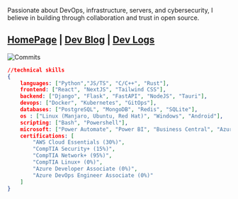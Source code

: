 Passionate about DevOps, infrastructure, servers, and cybersecurity, I believe in building through collaboration and trust in open source. 

[HomePage](https://zackaryw.vercel.app) | [Dev Blog](https://zackaryw.notion.site/dev-blog) | [Dev Logs](https://dynalist.io/d/EQdVk1CR3P6K7S8kUC_lTCRc)
------

![Commits](http://github-profile-summary-cards.vercel.app/api/cards/profile-details?username=ZackaryW&theme=algolia)

```json
//technical skills
{
    languages: ["Python","JS/TS", "C/C++", "Rust"],
    frontend: ["React", "NextJS", "Tailwind CSS"],
    backend: ["Django", "Flask", "FastAPI", "NodeJS", "Tauri"],
    devops: ["Docker", "Kubernetes", "GitOps"],
    databases: ["PostgreSQL", "MongoDB", "Redis", "SQLite"],
    os : ["Linux (Manjaro, Ubuntu, Red Hat)", "Windows", "Android"],
    scripting: ["Bash", "Powershell"],
    microsoft: ["Power Automate", "Power BI", "Business Central", "Azure", "Sharepoint"],
    certifications: [
        "AWS Cloud Essentials (30%)",
        "CompTIA Security+ (15%)",
        "CompTIA Network+ (95%)",
        "CompTIA Linux+ (0%)",
        "Azure Developer Associate (0%)",
        "Azure DevOps Engineer Associate (0%)"
    ]
}
```